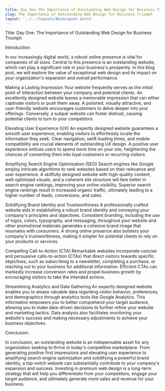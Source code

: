 ```yaml
---
title: Day One The Importance of Outstanding Web Design for Business Triumph
slug: The Importance of Outstanding Web Design for Business Triumph
layout: '../../layouts/BaseLayout.astro'
---
```

Title: Day One: The Importance of Outstanding Web Design for Business Triumph

Introduction:

In our increasingly digital world, a robust online presence is vital for companies of all sizes. Central to this presence is an outstanding website, which can play a significant role in your business's prosperity. In this blog post, we will explore the value of exceptional web design and its impact on your organization's expansion and overall performance.

Making a Lasting Impression
Your website frequently serves as the initial point of interaction between your company and potential clients. An excellently designed website leaves a memorable impression that can either captivate visitors or push them away. A polished, visually attractive, and user-friendly website encourages customers to delve deeper into your offerings. Conversely, a subpar website can foster distrust, causing potential clients to turn to your competitors.

Elevating User Experience (UX)
An expertly designed website guarantees a smooth user experience, enabling visitors to effortlessly locate the information they seek. Clear navigation, swift loading times, and mobile compatibility are crucial elements of outstanding UX design. A positive user experience entices users to spend more time on your site, heightening the chances of converting them into loyal customers or recurring visitors.

Amplifying Search Engine Optimization (SEO)
Search engines like Google employ intricate algorithms to rank websites based on their relevance and user experience. A skillfully designed website with high-quality content, well-optimized visuals, and a coherent site structure will fare better in search engine rankings, improving your online visibility. Superior search engine rankings result in increased organic traffic, ultimately leading to a higher number of leads, conversions, and sales.

Solidifying Brand Identity and Trustworthiness
A professionally crafted website aids in establishing a robust brand identity and conveying your company's principles and objectives. Consistent branding, including the use of logos, colors, typography, and messaging, throughout your website and other promotional materials generates a cohesive brand image that resonates with consumers. A strong online presence also bolsters your company's trustworthiness, making it simpler for potential clients to rely on your products or services.

Compelling Call-to-Action (CTA)
Remarkable websites incorporate concise and persuasive calls-to-action (CTAs) that direct visitors towards specific objectives, such as subscribing to a newsletter, completing a purchase, or reaching out to your business for additional information. Efficient CTAs can markedly increase conversion rates and propel business growth by encouraging visitors to take the intended actions.

Streamlining Analytics and Data Gathering
An expertly designed website enables you to amass valuable data regarding visitor behavior, preferences, and demographics through analytics tools like Google Analytics. This information empowers you to better comprehend your target audience, allowing you to make data-driven decisions to further refine your website and marketing tactics. Data analysis also facilitates monitoring your website's success and making necessary adjustments to achieve your business objectives.

Conclusion:

In conclusion, an outstanding website is an indispensable asset for any organization seeking to thrive in today's competitive marketplace. From generating positive first impressions and elevating user experience to amplifying search engine optimization and solidifying a powerful brand identity, a top-notch website can substantially contribute to your company's expansion and success. Investing in premium web design is a long-term strategy that will help you differentiate from your competitors, engage your target audience, and ultimately generate more sales and revenue for your business.